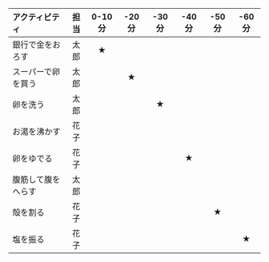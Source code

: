 | アクティビティ | 担当 | 0-10分 | -20分 | -30分 | -40分 | -50分 | -60分 |
 :--- | :---: | :---: | :---: | :---: | :---: | :---: | :---: 
| 銀行で金をおろす | 太郎 |★ |  |  |  |  |  |
| スーパーで卵を買う | 太郎 |  |★ |  |  |  |  |
| 卵を洗う | 太郎 |  |  |★ |  |  |  |
| お湯を沸かす | 花子 |  |  |  |  |  |  |
| 卵をゆでる | 花子 |  |  |  |★ |  |  |
| 腹筋して腹をへらす | 太郎 |  |  |  |   |   |   |
| 殻を割る | 花子 |  |  |  |  |★ |  |
| 塩を振る | 花子 |  |  |  |  |  |★
